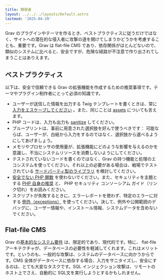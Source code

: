 ```yaml
---
title: 開発者
layout: ../../../layouts/Default.astro
lastmod: '2025-04-29'
---
```

Grav のプラグインやテーマを作るとき、ベストプラクティスに従うだけではなく、サイトへの潜在的な侵入者に攻撃の道を開けてしまうかどうかを考慮することも、重要です。Grav は flat-file CMS であり、依存関係がほとんどないので、類似のシステムに比べると、安全ですが、危険な経路が不注意で作り出されてしまうことはありえます。

<h2 id="best-practices">ベストプラクティス</h2>

以下は、安全で信頼できる Grav の拡張機能を作成するための推奨事項です。テーマやプラグイン制作者にとって必須の知識です。

- ユーザーが送信した情報を出力する Twig テンプレートを書くときは、常に [入力をエスケープしてください](https://twig.symfony.com/doc/1.x/filters/escape.html) 。また、同じことは [assets](https://twig.symfony.com/doc/1.x/filters/raw.html) についても言えます。
- PHP コードは、入力も出力も [sanitize](https://php.net/manual/en/filter.filters.sanitize.php) してください。
- ブループリントは、事前に用意された選択肢を好んで使うべきです： 可能ならば、ユーザーが、白紙から入力をするのではなく、選択肢から選べるようにしてあげましょう。
- メモリやプロセッサの使用量が、拡張機能にどのような影響を与えるのかを意識し、不当にシステムリソースを消費しないようにしてください。
- テストされていないコードを書くのではなく、Grav の持つ機能と処理のエコシステムを使ってください。それ以上の必要がある場合は、戦場でテストされている [サードパーティ製のライブラリ](https://packagist.org/) を検討してください。
- [安全でない PHP 関数](https://www.owasp.org/index.php/PHP_Security_Cheat_Sheet#Other_Injection_Cheat_Sheet) を使わないでください。また、セキュリティを主題とする [PHP 自身の推奨](https://php.net/manual/en/security.php) と、 PHP セキュリティ コンソーシアム ガイド（リンク切れ）をお読みください。
- スクリプトが失敗するときに、エラーレポートを使わず、特定のエラーに対する [例外（exceptions）](https://php.net/manual/en/language.exceptions.php) を使ってください。決して、例外や公開範囲のデバッグに、ユーザー情報や、インストール情報、システムデータを含めないでください。

## Flat-file CMS

Grav の[基本的なシステム要件](../../01.basics/02.requirements/) は、限定的であり、現代的です。特に、 flat-file アーキテクチャが、データベースの必要性を軽減してくれます。これはメリットです。というのも、一般的な攻撃は、システムのデータベースに向かうからです。CMS 全体がデータベースに依存する場合、入力をサニタイズし、安全にするのは、とても大変なタスクです。SQL インジェクション攻撃は、リモートのホスト上でさえ、自動的に SQL文を実行しようとするかもしれません。

